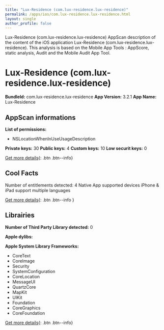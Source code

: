 ```yaml
---
title: "Lux-Residence (com.lux-residence.lux-residence)"
permalink: /apps/ios/com.lux-residence.lux-residence.html
layout: single
author_profile: false
---
```

Lux-Residence (com.lux-residence.lux-residence) AppScan description of the content of the iOS application Lux-Residence (com.lux-residence.lux-residence). This analysis is based on the Mobile App Tools : AppScore, static analysis, Audit and the Mobile Audit App Tool.

# Lux-Residence (com.lux-residence.lux-residence)

**BundleId:** com.lux-residence.lux-residence
**App Version:** 3.2.1
**App Name:** Lux-Residence


## AppScan informations 

**List of permissions:** 
- NSLocationWhenInUseUsageDescription
  
  
**Private keys:** 30
**Public keys:** 4
**Custom keys:** 10
**Low securit keys:** 0
  
[Get more details](/pricing.html){: .btn .btn--info}

## Cool Facts

Number of entitlements detected: 4
Native App
supported devices iPhone & iPad
support multiple languages
  
[Get more details](/pricing.html){: .btn .btn--info }

## Librairies 
**Number of Third Party Library detected:** 0


**Apple dylibs:**


**Apple System Library Frameworks:**
- CoreText
- CoreImage
- Security
- SystemConfiguration
- CoreLocation
- MessageUI
- QuartzCore
- MapKit
- UIKit
- Foundation
- CoreGraphics
- CoreFoundation


  
[Get more details](/pricing.html){: .btn .btn--info}

